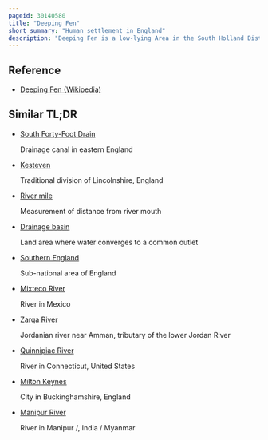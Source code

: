 ```yaml
---
pageid: 30140580
title: "Deeping Fen"
short_summary: "Human settlement in England"
description: "Deeping Fen is a low-lying Area in the South Holland District of Lincolnshire, England, which covers approximately 47 square Miles. It is bounded by the River Welland and the River Glen, and is extensively drained, but the efficient Drainage of the Land exercised the Minds of several of the great civil Engineers of the 17th and 18th Centuries."
---
```


## Reference

- [Deeping Fen (Wikipedia)](https://en.wikipedia.org/?curid=30140580)

## Similar TL;DR

- [South Forty-Foot Drain](/tldr/en/south-forty-foot-drain)

  Drainage canal in eastern England

- [Kesteven](/tldr/en/kesteven)

  Traditional division of Lincolnshire, England

- [River mile](/tldr/en/river-mile)

  Measurement of distance from river mouth

- [Drainage basin](/tldr/en/drainage-basin)

  Land area where water converges to a common outlet

- [Southern England](/tldr/en/southern-england)

  Sub-national area of England

- [Mixteco River](/tldr/en/mixteco-river)

  River in Mexico

- [Zarqa River](/tldr/en/zarqa-river)

  Jordanian river near Amman, tributary of the lower Jordan River

- [Quinnipiac River](/tldr/en/quinnipiac-river)

  River in Connecticut, United States

- [Milton Keynes](/tldr/en/milton-keynes)

  City in Buckinghamshire, England

- [Manipur River](/tldr/en/manipur-river)

  River in Manipur /, India / Myanmar
